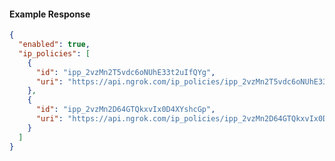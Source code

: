 <!-- Code generated for API Clients. DO NOT EDIT. -->
#### Example Response
```json
{
  "enabled": true,
  "ip_policies": [
    {
      "id": "ipp_2vzMn2T5vdc6oNUhE33t2uIfQYg",
      "uri": "https://api.ngrok.com/ip_policies/ipp_2vzMn2T5vdc6oNUhE33t2uIfQYg"
    },
    {
      "id": "ipp_2vzMn2D64GTQkxvIx0D4XYshcGp",
      "uri": "https://api.ngrok.com/ip_policies/ipp_2vzMn2D64GTQkxvIx0D4XYshcGp"
    }
  ]
}
